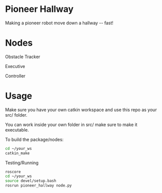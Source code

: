 # Pioneer Hallway

Making a pioneer robot move down a hallway -- fast!

# Nodes

Obstacle Tracker

Executive

Controller

# Usage

Make sure you have your own catkin workspace and use this repo as your src/ folder.

You can work inside your own folder in src/ make sure to make it executable.

To build the package/nodes:
```bash
cd ~/your_ws
catkin_make
```

Testing/Running

```bash
roscore
cd ~/your_ws
source devel/setup.bash
rosrun pioneer_hallway node.py
```